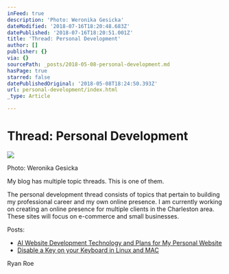 ```yaml
---
inFeed: true
description: 'Photo: Weronika Gesicka'
dateModified: '2018-07-16T18:20:48.683Z'
datePublished: '2018-07-16T18:20:51.001Z'
title: 'Thread: Personal Development'
author: []
publisher: {}
via: {}
sourcePath: _posts/2018-05-08-personal-development.md
hasPage: true
starred: false
datePublishedOriginal: '2018-05-08T18:24:50.393Z'
url: personal-development/index.html
_type: Article

---
```

# Thread: Personal Development
![](https://the-grid-user-content.s3-us-west-2.amazonaws.com/f5514780-a3ea-40a0-98f4-734b40792519.jpg)

Photo: Weronika Gesicka

My blog has multiple topic threads. This is one of them.

The personal development thread consists of topics that pertain to building my professional career and my own online presence. I am currently working on creating an online presence for multiple clients in the Charleston area. These sites will focus on e-commerce and small businesses.

Posts:

* [AI Website Development Technology and Plans for My Personal Website][0]
* [Disable a Key on your Keyboard in Linux and MAC][1]

Ryan Roe

[0]: http://ryanroe.io/what-is-the-grid-and-why-i-am-using-it-for-my-website
[1]: http://ryanroe.io/disable-key-on-keyboard-in-linux